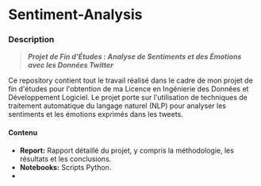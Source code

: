 # Sentiment-Analysis

### Description

> ***Projet de Fin d'Études : Analyse de Sentiments et des Émotions avec les Données Twitter***

Ce repository contient tout le travail réalisé dans le cadre de mon projet de fin d'études pour l'obtention de ma Licence en Ingénierie des Données et Développement Logiciel. Le projet porte sur l'utilisation de techniques de traitement automatique du langage naturel (NLP) pour analyser les sentiments et les émotions exprimés dans les tweets.

#### Contenu 
* **Report:** Rapport détaillé du projet, y compris la méthodologie, les résultats et les conclusions.
* **Notebooks:** Scripts Python.
* 




